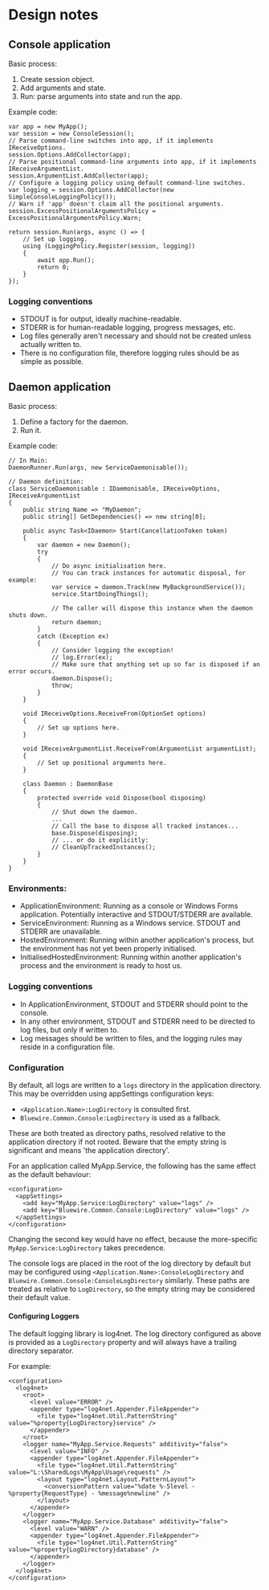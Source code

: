 ﻿# Design notes

## Console application

Basic process:
1. Create session object.
2. Add arguments and state.
3. Run: parse arguments into state and run the app.

Example code:
```
var app = new MyApp();
var session = new ConsoleSession();
// Parse command-line switches into app, if it implements IReceiveOptions.
session.Options.AddCollector(app);
// Parse positional command-line arguments into app, if it implements IReceiveArgumentList.
session.ArgumentList.AddCollector(app);
// Configure a logging policy using default command-line switches.
var logging = session.Options.AddCollector(new SimpleConsoleLoggingPolicy());
// Warn if 'app' doesn't claim all the positional arguments.
session.ExcessPositionalArgumentsPolicy = ExcessPositionalArgumentsPolicy.Warn;

return session.Run(args, async () => {
    // Set up logging.
    using (LoggingPolicy.Register(session, logging))
    {
        await app.Run();
        return 0;
    }
});
```

### Logging conventions

* STDOUT is for output, ideally machine-readable.
* STDERR is for human-readable logging, progress messages, etc.
* Log files generally aren't necessary and should not be created unless actually written to.
* There is no configuration file, therefore logging rules should be as simple as possible.

## Daemon application

Basic process:
1. Define a factory for the daemon.
2. Run it.

Example code:
```
// In Main:
DaemonRunner.Run(args, new ServiceDaemonisable());

// Daemon definition:
class ServiceDaemonisable : IDaemonisable, IReceiveOptions, IReceiveArgumentList
{
    public string Name => "MyDaemon";
    public string[] GetDependencies() => new string[0];

    public async Task<IDaemon> Start(CancellationToken token)
    {
        var daemon = new Daemon();
        try
        {
            // Do async initialisation here.
            // You can track instances for automatic disposal, for example:
            var service = daemon.Track(new MyBackgroundService());
            service.StartDoingThings();

            // The caller will dispose this instance when the daemon shuts down.
            return daemon;
        }
        catch (Exception ex)
        {
            // Consider logging the exception!
            // log.Error(ex);
            // Make sure that anything set up so far is disposed if an error occurs.
            daemon.Dispose();
            throw;
        }
    }

    void IReceiveOptions.ReceiveFrom(OptionSet options)
    {
        // Set up options here.
    }

    void IReceiveArgumentList.ReceiveFrom(ArgumentList argumentList);
    {
        // Set up positional arguments here.
    }

    class Daemon : DaemonBase
    {
        protected override void Dispose(bool disposing)
        {
            // Shut down the daemon.
            ...
            // Call the base to dispose all tracked instances...
            base.Dispose(disposing);
            // ... or do it explicitly:
            // CleanUpTrackedInstances();
        }
    }
}
```

### Environments:

* ApplicationEnvironment: Running as a console or Windows Forms application. Potentially interactive and STDOUT/STDERR are available.
* ServiceEnvironment: Running as a Windows service. STDOUT and STDERR are unavailable.
* HostedEnvironment: Running within another application's process, but the environment has not yet been properly initialised.
* InitialisedHostedEnvironment: Running within another application's process and the environment is ready to host us.

### Logging conventions

* In ApplicationEnvironment, STDOUT and STDERR should point to the console.
* In any other environment, STDOUT and STDERR need to be directed to log files, but only if written to.
* Log messages should be written to files, and the logging rules may reside in a configuration file.

### Configuration

By default, all logs are written to a `logs` directory in the application directory. This may be overridden using appSettings
configuration keys:

* `<Application.Name>:LogDirectory` is consulted first.
* `Bluewire.Common.Console:LogDirectory` is used as a fallback.

These are both treated as directory paths, resolved relative to the application directory if not rooted. Beware that the empty
string is significant and means 'the application directory'.

For an application called MyApp.Service, the following has the same effect as the default behaviour:
```
<configuration>
  <appSettings>
    <add key="MyApp.Service:LogDirectory" value="logs" />
    <add key="Bluewire.Common.Console:LogDirectory" value="logs" />
  </appSettings>
</configuration>
```
Changing the second key would have no effect, because the more-specific `MyApp.Service:LogDirectory` takes precedence.

The console logs are placed in the root of the log directory by default but may be configured using
`<Application.Name>:ConsoleLogDirectory` and `Bluewire.Common.Console:ConsoleLogDirectory` similarly. These paths are treated as
relative to `LogDirectory`, so the empty string may be considered their default value.

#### Configuring Loggers

The default logging library is log4net. The log directory configured as above is provided as a `LogDirectory` property and will
always have a trailing directory separator.

For example:
```
<configuration>
  <log4net>
    <root>
      <level value="ERROR" />
      <appender type="log4net.Appender.FileAppender">
        <file type="log4net.Util.PatternString" value="%property{LogDirectory}service" />
      </appender>
    </root>
    <logger name="MyApp.Service.Requests" additivity="false">
      <level value="INFO" />
      <appender type="log4net.Appender.FileAppender">
        <file type="log4net.Util.PatternString" value="L:\SharedLogs\MyApp\Usage\requests" />
        <layout type="log4net.Layout.PatternLayout">
          <conversionPattern value="%date %-5level - %property{RequestType} - %message%newline" />
        </layout>
      </appender>
    </logger>
    <logger name="MyApp.Service.Database" additivity="false">
      <level value="WARN" />
      <appender type="log4net.Appender.FileAppender">
        <file type="log4net.Util.PatternString" value="%property{LogDirectory}database" />
      </appender>
    </logger>
  </log4net>
</configuration>
```
